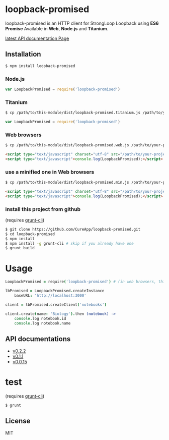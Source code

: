 # loopback-promised

  loopback-promised is an HTTP client for StrongLoop Loopback using __ES6 Promise__ Available in __Web__, __Node.js__ and __Titanium__.

[latest API documentation Page](http://cureapp.github.io/loopback-promised/doc/v0.2.2/index.html)

## Installation

```bash
$ npm install loopback-promised
```

### Node.js

```js
var LoopbackPromised = require('loopback-promised')
```

### Titanium

```bash
$ cp /path/to/this-module/dist/loopback-promised.titanium.js /path/to/your-project/app/lib/
```
```js
var LoopbackPromised = require('loopback-promised')
```

### Web browsers

```bash
$ cp /path/to/this-module/dist/loopback-promised.web.js /path/to/your-project/
```

```html
<script type="text/javascript" charset="utf-8" src="/path/to/your-project/loopback-promised.web.js"></script>
<script type="text/javascript">console.log(LoopbackPromised);</script>
```

### use a minified one in Web browsers

```bash
$ cp /path/to/this-module/dist/loopback-promised.min.js /path/to/your-project/
```

```html
<script type="text/javascript" charset="utf-8" src="/path/to/your-project/loopback-promised.min.js"></script>
<script type="text/javascript">console.log(LoopbackPromised);</script>
```

### install this project from github

(requires [grunt-cli](https://github.com/gruntjs/grunt-cli))

```bash
$ git clone https://github.com/CureApp/loopback-promised.git
$ cd loopback-promised
$ npm install
$ npm install -g grunt-cli # skip if you already have one
$ grunt build
```




# Usage

```coffee
LoopbackPromised = require('loopback-promised') # (in web browsers, this should be omitted)

lbPromised = LoopbackPromised.createInstance
    baseURL: 'http://localhost:3000'

client = lbPromised.createClient('notebooks')

client.create(name: 'Biology').then (notebook) ->
    console.log notebook.id
    console.log notebook.name
```


## API documentations
- [v0.2.2](http://cureapp.github.io/loopback-promised/doc/v0.2.2/index.html)
- [v0.1.1](http://cureapp.github.io/loopback-promised/doc/v0.1.1/index.html)
- [v0.0.15](http://cureapp.github.io/loopback-promised/doc/v0.0.15/index.html)


# test

(requires [grunt-cli](https://github.com/gruntjs/grunt-cli))

```
$ grunt
```



## License

  MIT

